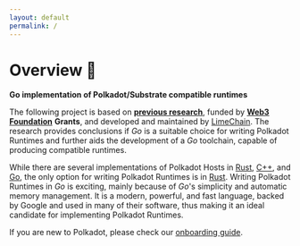 ```yaml
---
layout: default
permalink: /
---
```


# Overview 👀

**Go implementation of Polkadot/Substrate compatible runtimes**

The following project is based on [**previous research**](https://github.com/LimeChain/gosemble-research), funded by
[**Web3 Foundation**](https://web3.foundation) **Grants**, and developed and maintained by [LimeChain](https://limechain.tech). 
The research provides conclusions if _Go_ is a suitable choice for writing Polkadot
Runtimes and further aids the development of a _Go_ toolchain, capable of producing compatible runtimes.

While there are several implementations of Polkadot Hosts in [Rust](https://github.com/paritytech/substrate),
[C++](https://github.com/soramitsu/kagome), and [Go](https://github.com/ChainSafe/gossamer), the only option for writing
Polkadot Runtimes is in [Rust](https://github.com/paritytech/substrate). Writing Polkadot Runtimes in _Go_ is exciting,
mainly because of _Go_'s simplicity and automatic memory management. It is a modern, powerful, and fast language, backed
by Google and used in many of their software, thus making it an ideal candidate for implementing Polkadot Runtimes.

If you are new to Polkadot, please check our [onboarding guide](./development/onboarding).
